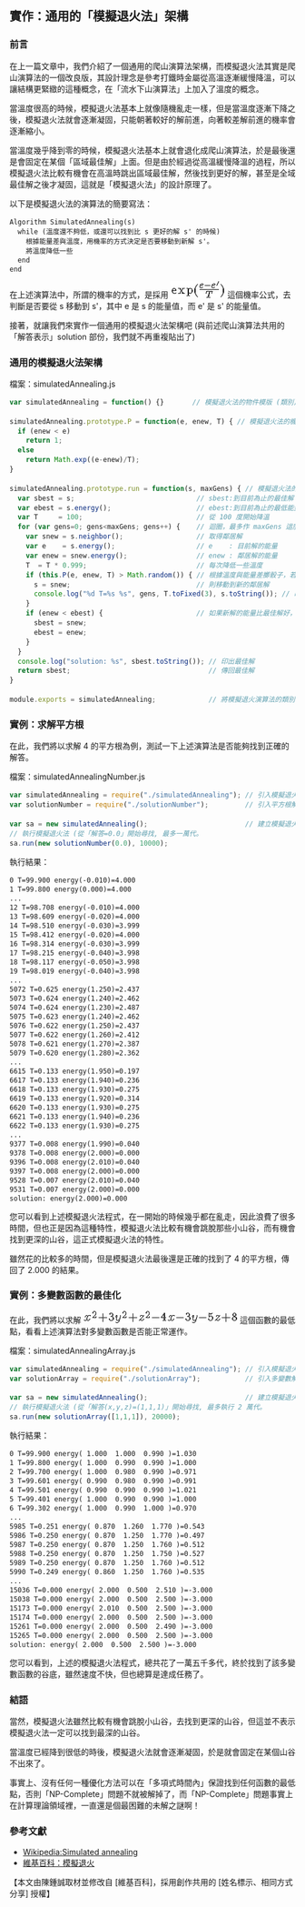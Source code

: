 ﻿## 實作：通用的「模擬退火法」架構

### 前言

在上一篇文章中，我們介紹了一個通用的爬山演算法架構，而模擬退火法其實是爬山演算法的一個改良版，其設計理念是參考打鐵時金屬從高溫逐漸緩慢降溫，可以讓結構更緊緻的這種概念，在「流水下山演算法」上加入了溫度的概念。

當溫度很高的時候，模擬退火法基本上就像隨機亂走一樣，但是當溫度逐漸下降之後，模擬退火法就會逐漸凝固，只能朝著較好的解前進，向著較差解前進的機率會逐漸縮小。

當溫度幾乎降到零的時候，模擬退火法基本上就會退化成爬山演算法，於是最後還是會固定在某個「區域最佳解」上面。但是由於經過從高溫緩慢降溫的過程，所以模擬退火法比較有機會在高溫時跳出區域最佳解，然後找到更好的解，甚至是全域最佳解之後才凝固，這就是「模擬退火法」的設計原理了。

以下是模擬退火法的演算法的簡要寫法：

```
Algorithm SimulatedAnnealing(s)
  while (溫度還不夠低，或還可以找到比 s 更好的解 s' 的時候)
    根據能量差與溫度，用機率的方式決定是否要移動到新解 s'。
    將溫度降低一些
  end
end  
```

在上述演算法中，所謂的機率的方式，是採用  ![](../timg/658cc096866d.jpg)  這個機率公式，去判斷是否要從 s 移動到 s'，其中 e 是 s 的能量值，而 e' 是 s' 的能量值。

接著，就讓我們來實作一個通用的模擬退火法架構吧 (與前述爬山演算法共用的「解答表示」solution 部份，我們就不再重複貼出了)

### 通用的模擬退火法架構

檔案：simulatedAnnealing.js

```javascript
var simulatedAnnealing = function() {}       // 模擬退火法的物件模版 (類別)

simulatedAnnealing.prototype.P = function(e, enew, T) { // 模擬退火法的機率函數
  if (enew < e) 
    return 1;
  else
    return Math.exp((e-enew)/T);              
}

simulatedAnnealing.prototype.run = function(s, maxGens) { // 模擬退火法的主要函數
  var sbest = s;                              // sbest:到目前為止的最佳解
  var ebest = s.energy();                     // ebest:到目前為止的最低能量
  var T     = 100;                            // 從 100 度開始降溫
  for (var gens=0; gens<maxGens; gens++) {    // 迴圈，最多作 maxGens 這麼多代。
    var snew = s.neighbor();                  // 取得鄰居解
    var e    = s.energy();                    // e    : 目前解的能量
    var enew = snew.energy();                 // enew : 鄰居解的能量
    T  = T * 0.999;                           // 每次降低一些溫度
    if (this.P(e, enew, T) > Math.random()) { // 根據溫度與能量差擲骰子，若通過
      s = snew;                               // 則移動到新的鄰居解
      console.log("%d T=%s %s", gens, T.toFixed(3), s.toString()); // 印出觀察
    }
    if (enew < ebest) {                       // 如果新解的能量比最佳解好，則更新最佳解。
      sbest = snew;
      ebest = enew;
    }
  }
  console.log("solution: %s", sbest.toString()); // 印出最佳解
  return sbest;                                  // 傳回最佳解
}

module.exports = simulatedAnnealing;             // 將模擬退火演算法的類別匯出。
```

### 實例：求解平方根

在此，我們將以求解 4 的平方根為例，測試一下上述演算法是否能夠找到正確的解答。

檔案：simulatedAnnealingNumber.js

```javascript
var simulatedAnnealing = require("./simulatedAnnealing"); // 引入模擬退火法類別
var solutionNumber = require("./solutionNumber");         // 引入平方根解答類別

var sa = new simulatedAnnealing();                        // 建立模擬退火法物件
// 執行模擬退火法 (從「解答=0.0」開始尋找, 最多一萬代。
sa.run(new solutionNumber(0.0), 10000);
```

執行結果：

```
0 T=99.900 energy(-0.010)=4.000
1 T=99.800 energy(0.000)=4.000
...
12 T=98.708 energy(-0.010)=4.000
13 T=98.609 energy(-0.020)=4.000
14 T=98.510 energy(-0.030)=3.999
15 T=98.412 energy(-0.020)=4.000
16 T=98.314 energy(-0.030)=3.999
17 T=98.215 energy(-0.040)=3.998
18 T=98.117 energy(-0.050)=3.998
19 T=98.019 energy(-0.040)=3.998
...
5072 T=0.625 energy(1.250)=2.437
5073 T=0.624 energy(1.240)=2.462
5074 T=0.624 energy(1.230)=2.487
5075 T=0.623 energy(1.240)=2.462
5076 T=0.622 energy(1.250)=2.437
5077 T=0.622 energy(1.260)=2.412
5078 T=0.621 energy(1.270)=2.387
5079 T=0.620 energy(1.280)=2.362
...
6615 T=0.133 energy(1.950)=0.197
6617 T=0.133 energy(1.940)=0.236
6618 T=0.133 energy(1.930)=0.275
6619 T=0.133 energy(1.920)=0.314
6620 T=0.133 energy(1.930)=0.275
6621 T=0.133 energy(1.940)=0.236
6622 T=0.133 energy(1.930)=0.275
...
9377 T=0.008 energy(1.990)=0.040
9378 T=0.008 energy(2.000)=0.000
9396 T=0.008 energy(2.010)=0.040
9397 T=0.008 energy(2.000)=0.000
9528 T=0.007 energy(2.010)=0.040
9531 T=0.007 energy(2.000)=0.000
solution: energy(2.000)=0.000
```

您可以看到上述模擬退火法程式，在一開始的時候幾乎都在亂走，因此浪費了很多時間，但也正是因為這種特性，模擬退火法比較有機會跳脫那些小山谷，而有機會找到更深的山谷，這正式模擬退火法的特性。

雖然花的比較多的時間，但是模擬退火法最後還是正確的找到了 4 的平方根，傳回了 2.000 的結果。

### 實例：多變數函數的最佳化

在此，我們將以求解  ![](../timg/9205615feebe.jpg)  這個函數的最低點，看看上述演算法對多變數函數是否能正常運作。

檔案：simulatedAnnealingArray.js

```javascript
var simulatedAnnealing = require("./simulatedAnnealing"); // 引入模擬退火法類別
var solutionArray = require("./solutionArray");           // 引入多變數解答類別 (x^2+3y^2+z^2-4x-3y-5z+8)

var sa = new simulatedAnnealing();                        // 建立模擬退火法物件
// 執行模擬退火法 (從「解答(x,y,z)=(1,1,1)」開始尋找, 最多執行 2 萬代。
sa.run(new solutionArray([1,1,1]), 20000);
```

執行結果：

```
0 T=99.900 energy( 1.000  1.000  0.990 )=1.030
1 T=99.800 energy( 1.000  0.990  0.990 )=1.000
2 T=99.700 energy( 1.000  0.980  0.990 )=0.971
3 T=99.601 energy( 0.990  0.980  0.990 )=0.991
4 T=99.501 energy( 0.990  0.990  0.990 )=1.021
5 T=99.401 energy( 1.000  0.990  0.990 )=1.000
6 T=99.302 energy( 1.000  0.990  1.000 )=0.970
...
5985 T=0.251 energy( 0.870  1.260  1.770 )=0.543
5986 T=0.250 energy( 0.870  1.250  1.770 )=0.497
5987 T=0.250 energy( 0.870  1.250  1.760 )=0.512
5988 T=0.250 energy( 0.870  1.250  1.750 )=0.527
5989 T=0.250 energy( 0.870  1.250  1.760 )=0.512
5990 T=0.249 energy( 0.860  1.250  1.760 )=0.535
...
15036 T=0.000 energy( 2.000  0.500  2.510 )=-3.000
15038 T=0.000 energy( 2.000  0.500  2.500 )=-3.000
15173 T=0.000 energy( 2.010  0.500  2.500 )=-3.000
15174 T=0.000 energy( 2.000  0.500  2.500 )=-3.000
15261 T=0.000 energy( 2.000  0.500  2.490 )=-3.000
15265 T=0.000 energy( 2.000  0.500  2.500 )=-3.000
solution: energy( 2.000  0.500  2.500 )=-3.000
```

您可以看到，上述的模擬退火法程式，總共花了一萬五千多代，終於找到了該多變數函數的谷底，雖然速度不快，但也總算是達成任務了。

### 結語

當然，模擬退火法雖然比較有機會跳脫小山谷，去找到更深的山谷，但這並不表示模擬退火法一定可以找到最深的山谷。

當溫度已經降到很低的時後，模擬退火法就會逐漸凝固，於是就會固定在某個山谷不出來了。

事實上、沒有任何一種優化方法可以在「多項式時間內」保證找到任何函數的最低點，否則「NP-Complete」問題不就被解掉了，而「NP-Complete」問題事實上在計算理論領域裡，一直還是個最困難的未解之謎啊！

### 參考文獻
* [Wikipedia:Simulated annealing](http://en.wikipedia.org/wiki/Simulated_annealing)
* [維基百科：模擬退火](http://zh.wikipedia.org/wiki/%E6%A8%A1%E6%8B%9F%E9%80%80%E7%81%AB)

【本文由陳鍾誠取材並修改自 [維基百科]，採用創作共用的 [姓名標示、相同方式分享] 授權】

